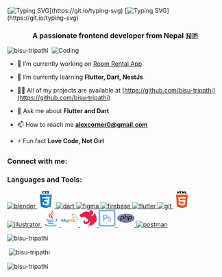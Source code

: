 
[![Typing SVG](https://readme-typing-svg.demolab.com?font=Fira+Code&pause=1000&width=435&lines=Hi!+I+am+Bishal+D.C+Tripathi.)](https://git.io/typing-svg)
[![Typing SVG](https://readme-typing-svg.demolab.com?font=JetBrains&pause=1000&color=FF00F8&background=FFFFFF00&width=435&lines=I+am+a+Mobile+App+Developer.)](https://git.io/typing-svg)
<h3 align="center">A passionate frontend developer from Nepal 🇳🇵</h3>
<img align="right" alt="Coding" width="400" src="https://i.gifer.com/4zeM.gif">



<p align="left"> <img src="https://komarev.com/ghpvc/?username=bisu-tripathi&label=Profile%20views&color=0e75b6&style=flat" alt="bisu-tripathi" /> </p>

- 🔭 I’m currently working on [Room Rental App](https://github.com/lgic-2018/Room_Rental.git)

- 🌱 I’m currently learning **Flutter, Dart, NestJs**

- 👨‍💻 All of my projects are available at [https://github.com/bisu-tripathi](https://github.com/bisu-tripathi)

- 💬 Ask me about **Flutter and Dart**

- 📫 How to reach me **alexcorner0@gmail.com**

- ⚡ Fun fact **Love Code, Not Girl**

<h3 align="left">Connect with me:</h3>
<p align="left">
</p>

<h3 align="left">Languages and Tools:</h3>
<p align="left"> <a href="https://www.blender.org/" target="_blank" rel="noreferrer"> <img src="https://download.blender.org/branding/community/blender_community_badge_white.svg" alt="blender" width="40" height="40"/> </a> <a href="https://www.w3schools.com/css/" target="_blank" rel="noreferrer"> <img src="https://raw.githubusercontent.com/devicons/devicon/master/icons/css3/css3-original-wordmark.svg" alt="css3" width="40" height="40"/> </a> <a href="https://dart.dev" target="_blank" rel="noreferrer"> <img src="https://www.vectorlogo.zone/logos/dartlang/dartlang-icon.svg" alt="dart" width="40" height="40"/> </a> <a href="https://www.figma.com/" target="_blank" rel="noreferrer"> <img src="https://www.vectorlogo.zone/logos/figma/figma-icon.svg" alt="figma" width="40" height="40"/> </a> <a href="https://firebase.google.com/" target="_blank" rel="noreferrer"> <img src="https://www.vectorlogo.zone/logos/firebase/firebase-icon.svg" alt="firebase" width="40" height="40"/> </a> <a href="https://flutter.dev" target="_blank" rel="noreferrer"> <img src="https://www.vectorlogo.zone/logos/flutterio/flutterio-icon.svg" alt="flutter" width="40" height="40"/> </a> <a href="https://git-scm.com/" target="_blank" rel="noreferrer"> <img src="https://www.vectorlogo.zone/logos/git-scm/git-scm-icon.svg" alt="git" width="40" height="40"/> </a> <a href="https://www.w3.org/html/" target="_blank" rel="noreferrer"> <img src="https://raw.githubusercontent.com/devicons/devicon/master/icons/html5/html5-original-wordmark.svg" alt="html5" width="40" height="40"/> </a> <a href="https://www.adobe.com/in/products/illustrator.html" target="_blank" rel="noreferrer"> <img src="https://www.vectorlogo.zone/logos/adobe_illustrator/adobe_illustrator-icon.svg" alt="illustrator" width="40" height="40"/> </a> <a href="https://www.java.com" target="_blank" rel="noreferrer"> <img src="https://raw.githubusercontent.com/devicons/devicon/master/icons/java/java-original.svg" alt="java" width="40" height="40"/> </a> <a href="https://www.mysql.com/" target="_blank" rel="noreferrer"> <img src="https://raw.githubusercontent.com/devicons/devicon/master/icons/mysql/mysql-original-wordmark.svg" alt="mysql" width="40" height="40"/> </a> <a href="https://nestjs.com/" target="_blank" rel="noreferrer"> <img src="https://raw.githubusercontent.com/devicons/devicon/master/icons/nestjs/nestjs-plain.svg" alt="nestjs" width="40" height="40"/> </a> <a href="https://www.photoshop.com/en" target="_blank" rel="noreferrer"> <img src="https://raw.githubusercontent.com/devicons/devicon/master/icons/photoshop/photoshop-line.svg" alt="photoshop" width="40" height="40"/> </a> <a href="https://www.php.net" target="_blank" rel="noreferrer"> <img src="https://raw.githubusercontent.com/devicons/devicon/master/icons/php/php-original.svg" alt="php" width="40" height="40"/> </a> <a href="https://postman.com" target="_blank" rel="noreferrer"> <img src="https://www.vectorlogo.zone/logos/getpostman/getpostman-icon.svg" alt="postman" width="40" height="40"/> </a> </p

<p><img align="center" src="https://github-readme-stats.vercel.app/api/top-langs?username=bisu-tripathi&show_icons=true&locale=en&layout=compact" alt="bisu-tripathi" /></p>

<p>&nbsp;<img align="center" src="https://github-readme-stats.vercel.app/api?username=bisu-tripathi&show_icons=true&locale=en" alt="bisu-tripathi" /></p>

<p><img align="center" src="https://github-readme-streak-stats.herokuapp.com/?user=bisu-tripathi&" alt="bisu-tripathi" /></p>

